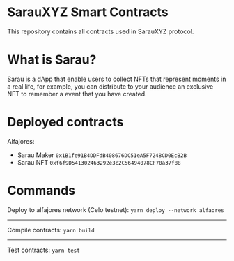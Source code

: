 # SarauXYZ Smart Contracts

This repository contains all contracts used in SarauXYZ protocol.

# What is Sarau?
Sarau is a dApp that enable users to collect NFTs that represent moments in a real life, for example, you can distribute to your audience an exclusive NFT to remember a event that you have created.

# Deployed contracts

Alfajores: 
- Sarau Maker `0x1B1fe91B4DDFdB408676DC51eA5F7248CD0EcB2B`
- Sarau NFT `0xf6f9D541302463292e3c2C56494078CF70a37f88`

# Commands

Deploy to alfajores network (Celo testnet): `yarn deploy --network alfaores`

---
Compile contracts: `yarn build` 

---
Test contracts: `yarn test`